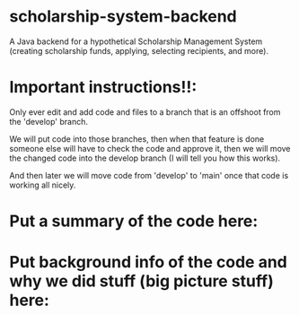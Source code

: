 # scholarship-system-backend
A Java backend for a hypothetical Scholarship Management System (creating scholarship funds, applying, selecting recipients, and more).


# **Important instructions!!**:
Only ever edit and add code and files to a branch that is an offshoot from the 'develop' branch. 

We will put code into those branches, then when that feature is done someone else will have to check the code and approve it,
then we will move the changed code into the develop branch (I will tell you how this works).

And then later we will move code from 'develop' to 'main' once that code is working all nicely.


# **Put a summary of the code here:**


# **Put background info of the code and why we did stuff (big picture stuff) here:**
